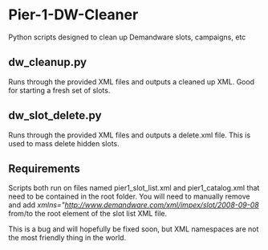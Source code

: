 # Pier-1-DW-Cleaner
Python scripts designed to clean up Demandware slots, campaigns, etc

## dw_cleanup.py
Runs through the provided XML files and outputs a cleaned up XML. Good for starting a fresh set of slots. 

## dw_slot_delete.py
Runs through the provided XML files and outputs a delete.xml file. This is used to mass delete hidden slots.

## Requirements
Scripts both run on files named pier1_slot_list.xml and pier1_catalog.xml that need to be contained in the root folder. You will need to manually remove and add _xmlns="http://www.demandware.com/xml/impex/slot/2008-09-08_ from/to the root element of the slot list XML file. 

This is a bug and will hopefully be fixed soon, but XML namespaces are not the most friendly thing in the world.
